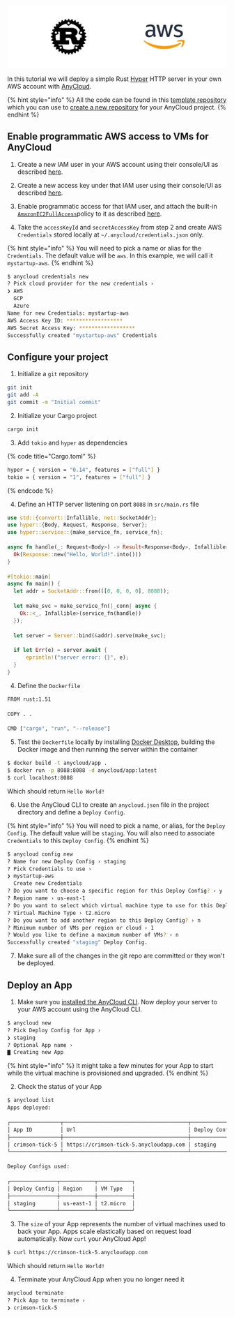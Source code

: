 <img src="../assets/aws-rust.jpg" />

In this tutorial we will deploy a simple Rust [Hyper](https://hyper.rs) HTTP server in your own AWS account with [AnyCloud](https://anycloudapp.com).

{% hint style="info" %}
All the code can be found in this [template repository](https://github.com/alantech/hello-anycloud) which you can use to [create a new repository](https://docs.github.com/en/github/creating-cloning-and-archiving-repositories/creating-a-repository-from-a-template) for your AnyCloud project.
{% endhint %}

## Enable programmatic AWS access to VMs for AnyCloud

1) Create a new IAM user in your AWS account using their console/UI as described [here](https://docs.aws.amazon.com/IAM/latest/UserGuide/id_users_create.html#id_users_create_console).

2) Create a new access key under that IAM user using their console/UI as described [here](https://docs.aws.amazon.com/IAM/latest/UserGuide/id_credentials_access-keys.html#Using_CreateAccessKey).

3) Enable programmatic access for that IAM user, and attach the built-in [`AmazonEC2FullAccess`](https://console.aws.amazon.com/iam/home#/policies/arn%3Aaws%3Aiam%3A%3Aaws%3Apolicy%2FAmazonEC2FullAccess)policy to it as described [here](https://docs.aws.amazon.com/IAM/latest/UserGuide/access_policies_manage-attach-detach.html#add-policies-console).

4) Take the `accessKeyId` and `secretAccessKey` from step 2 and create AWS `Credentials` stored locally at `~/.anycloud/credentials.json` only.

{% hint style="info" %}
You will need to pick a name or alias for the `Credentials`. The default value will be `aws`. In this example, we will call it `mystartup-aws`.
{% endhint %}

```bash
$ anycloud credentials new
? Pick cloud provider for the new credentials ›
❯ AWS
  GCP
  Azure
Name for new Credentials: mystartup-aws
AWS Access Key ID: ******************
AWS Secret Access Key: ******************
Successfully created "mystartup-aws" Credentials
```

## Configure your project

1) Initialize a `git` repository

```bash
git init
git add -A
git commit -m "Initial commit"
```

2) Initialize your Cargo project

```bash
cargo init
```

3) Add `tokio` and `hyper` as dependencies

{% code title="Cargo.toml" %}
```bash
hyper = { version = "0.14", features = ["full"] }
tokio = { version = "1", features = ["full"] }
```
{% endcode %}

4) Define an HTTP server listening on port `8088` in `src/main.rs` file

```rust
use std::{convert::Infallible, net::SocketAddr};
use hyper::{Body, Request, Response, Server};
use hyper::service::{make_service_fn, service_fn};

async fn handle(_: Request<Body>) -> Result<Response<Body>, Infallible> {
  Ok(Response::new("Hello, World!".into()))
}

#[tokio::main]
async fn main() {
  let addr = SocketAddr::from(([0, 0, 0, 0], 8088));

  let make_svc = make_service_fn(|_conn| async {
    Ok::<_, Infallible>(service_fn(handle))
  });

  let server = Server::bind(&addr).serve(make_svc);

  if let Err(e) = server.await {
      eprintln!("server error: {}", e);
  }
}
```

4) Define the `Dockerfile`

```bash
FROM rust:1.51

COPY . .

CMD ["cargo", "run", "--release"]
```

5) Test the `Dockerfile` locally by installing [Docker Desktop](https://www.docker.com/products/docker-desktop), building the Docker image and then running the server within the container

```bash
$ docker build -t anycloud/app .
$ docker run -p 8088:8088 -d anycloud/app:latest
$ curl localhost:8088
```

Which should return `Hello World!`

6) Use the AnyCloud CLI to create an `anycloud.json` file in the project directory and define a `Deploy Config`.

{% hint style="info" %}
You will need to pick a name, or alias, for the `Deploy Config`. The default value will be `staging`. You will also need to associate `Credentials` to this `Deploy Config`.
{% endhint %}

```bash
$ anycloud config new
? Name for new Deploy Config › staging
? Pick Credentials to use ›
❯ mystartup-aws
  Create new Credentials
? Do you want to choose a specific region for this Deploy Config? › y
? Region name › us-east-1
? Do you want to select which virtual machine type to use for this Deploy Config? › y
? Virtual Machine Type › t2.micro
? Do you want to add another region to this Deploy Config? › n
? Minimum number of VMs per region or cloud › 1
? Would you like to define a maximum number of VMs? › n
Successfully created "staging" Deploy Config.
```

7) Make sure all of the changes in the git repo are committed or they won't be deployed.

## Deploy an App

1) Make sure you [installed the AnyCloud CLI](about.md#cli-installation). Now deploy your server to your AWS account using the AnyCloud CLI.

```bash
$ anycloud new
? Pick Deploy Config for App ›
❯ staging
? Optional App name ›
▇ Creating new App
```
{% hint style="info" %}
It might take a few minutes for your App to start while the virtual machine is provisioned and upgraded.
{% endhint %}

2) Check the status of your App

```bash
$ anycloud list
Apps deployed:

┌────────────────┬────────────────────────────────────────┬───────────────┬──────┬────────┐
│ App ID         │ Url                                    │ Deploy Config │ Size │ Status │
├────────────────┼────────────────────────────────────────┼───────────────┼──────┼────────┤
│ crimson-tick-5 │ https://crimson-tick-5.anycloudapp.com │ staging       │ 1    │ up     │
└────────────────┴────────────────────────────────────────┴───────────────┴──────┴────────┘

Deploy Configs used:

┌───────────────┬───────────┬───────────┐
│ Deploy Config │ Region    │ VM Type   │
├───────────────┼───────────┼───────────┤
│ staging       │ us-east-1 │ t2.micro  │
└───────────────┴───────────┴───────────┘

```

3) The `size` of your App represents the number of virtual machines used to back your App. Apps scale elastically based on request load automatically. Now `curl` your AnyCloud App!

```bash
$ curl https://crimson-tick-5.anycloudapp.com
```

Which should return `Hello World!`

4) Terminate your AnyCloud App when you no longer need it

```bash
anycloud terminate
? Pick App to terminate ›
❯ crimson-tick-5
```
